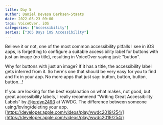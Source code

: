 ```yaml
---
title: Day 5
author: Daniel Devesa Derksen-Staats
date: 2022-05-23 09:00
tags: VoiceOver, iOS
categories: ["Accessibility"]
series: ["365 Days iOS Accessibility"]
---
```


Believe it or not, one of the most common accessibility pitfalls I see in iOS apps, is forgetting to configure a suitable accessibility label for buttons with just an image (no title), resulting in VoiceOver saying just: "button".

Why for buttons with just an image? If it has a title, the accessibility label gets inferred from it. So here's one that should be very easy for you to find and fix in your app. No more apps that just say: button, button, button, button...!

If you are looking for the best explanation on what makes, not good, but great accessibility labels, I really recommend “Writing Great Accessibility Labels” by [@jordyn2493](https://twitter.com/jordyn2493) at WWDC. The difference between someone using/loving/deleting your app. [https://developer.apple.com/videos/play/wwdc2019/254/](https://developer.apple.com/videos/play/wwdc2019/254/)



